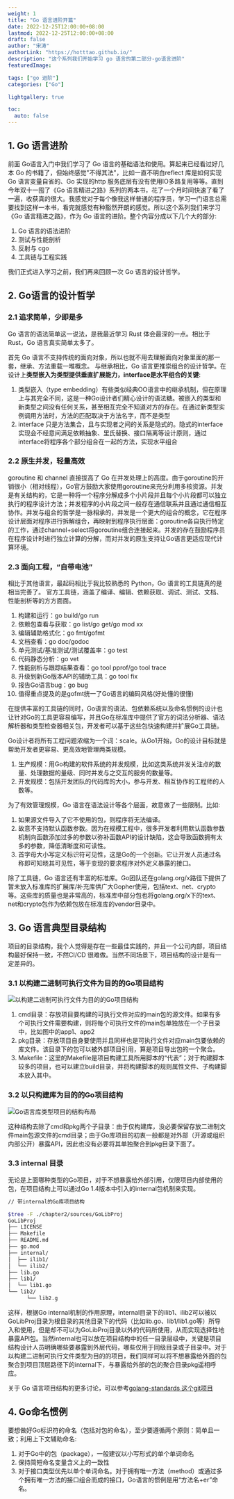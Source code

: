 ```yaml
---
weight: 1
title: "Go 语言进阶开篇"
date: 2022-12-25T12:00:00+08:00
lastmod: 2022-12-25T12:00:00+08:00
draft: false
author: "宋涛"
authorLink: "https://hotttao.github.io/"
description: "这个系列我们开始学习 go 语言的第二部分-go语言进阶"
featuredImage: 

tags: ["go 进阶"]
categories: ["Go"]

lightgallery: true

toc:
  auto: false
---
```


## 1. Go 语言进阶
前面 Go语言入门中我们学习了 Go 语言的基础语法和使用。算起来已经看过好几本 Go 的书籍了，但始终感觉"不得其法"，比如一直不明白reflect 库是如何实现 Go 语言变量自省的、Go 实现的http 服务底层有没有使用IO多路复用等等。直到今年双十一囤了《Go 语言精进之路》系列的两本书，花了一个月时间快速了看了一遍，收获真的很大。我感觉对于每个像我这样普通的程序员，学习一门语言总需要找到这样一本书，看完就感觉有种豁然开朗的感觉。所以这个系列我们来学习 《Go 语言精进之路》，作为 Go 语言的进阶。整个内容分成以下几个大的部分:
1. Go 语言的语法进阶
2. 测试与性能剖析
3. 反射与 cgo
4. 工具链与工程实践

我们正式进入学习之前，我们再来回顾一次 Go 语言的设计哲学。

## 2. Go语言的设计哲学
### 2.1 追求简单，少即是多
Go 语言的语法简单这一说法，是我最近学习 Rust 体会最深的一点。相比于 Rust，Go 语言真实简单太多了。

首先 Go 语言不支持传统的面向对象，所以也就不用去理解面向对象里面的那一套，继承、方法重载一堆概念。 与继承相比，Go 语言更推崇组合的设计哲学。在设计上**类型嵌入为类型提供垂直扩展能力，interface是水平组合的关键**:
1. 类型嵌入（type embedding）有些类似经典OO语言中的继承机制，但在原理上与其完全不同，这是一种Go设计者们精心设计的语法糖。被嵌入的类型和新类型之间没有任何关系，甚至相互完全不知道对方的存在。在通过新类型实例调用方法时，方法的匹配取决于方法名字，而不是类型
1. interface 只是方法集合，且与实现者之间的关系是隐式的。隐式的interface实现会不经意间满足依赖抽象、里氏替换、接口隔离等设计原则，通过interface将程序各个部分组合在一起的方法，实现水平组合

### 2.2 原生并发，轻量高效
goroutine 和 channel 直接拔高了 Go 在并发处理上的高度。由于goroutine的开销很小（相对线程），Go官方鼓励大家使用goroutine来充分利用多核资源。并发是有关结构的，它是一种将一个程序分解成多个小片段并且每个小片段都可以独立执行的程序设计方法；并发程序的小片段之间一般存在通信联系并且通过通信相互协作。并发与组合的哲学是一脉相承的，并发是一个更大的组合的概念，它在程序设计层面对程序进行拆解组合，再映射到程序执行层面：goroutine各自执行特定的工作，通过channel+select将goroutine组合连接起来。并发的存在鼓励程序员在程序设计时进行独立计算的分解，而对并发的原生支持让Go语言更适应现代计算环境。

### 2.3 面向工程，“自带电池”
相比于其他语言，最起码相比于我比较熟悉的 Python，Go 语言的工具链真的是相当完善了。
官方工具链，涵盖了编译、编辑、依赖获取、调试、测试、文档、性能剖析等的方方面面。
1. 构建和运行：go build/go run
2. 依赖包查看与获取：go list/go get/go mod xx
3. 编辑辅助格式化：go fmt/gofmt
4. 文档查看：go doc/godoc
5. 单元测试/基准测试/测试覆盖率：go test
6. 代码静态分析：go vet
7. 性能剖析与跟踪结果查看：go tool pprof/go tool trace
8. 升级到新Go版本API的辅助工具：go tool fix
9. 报告Go语言bug：go bug
10. 值得重点提及的是gofmt统一了Go语言的编码风格(好处懂的很懂)

在提供丰富的工具链的同时，Go语言的语法、包依赖系统以及命名惯例的设计也让针对Go的工具更容易编写，并且Go在标准库中提供了官方的词法分析器、语法解析器和类型检查器相关包，开发者可以基于这些包快速构建并扩展Go工具链。

Go设计者将所有工程问题浓缩为一个词：scale。从Go1开始，Go的设计目标就是帮助开发者更容易、更高效地管理两类规模。
1. 生产规模：用Go构建的软件系统的并发规模，比如这类系统并发关注点的数量、处理数据的量级、同时并发与之交互的服务的数量等。
2. 开发规模：包括开发团队的代码库的大小，参与开发、相互协作的工程师的人数等。

为了有效管理规模，Go 语言在语法设计等各个层面，故意做了一些限制。比如:
1. 如果源文件导入了它不使用的包，则程序将无法编译。
2. 故意不支持默认函数参数。因为在规模工程中，很多开发者利用默认函数参数机制向函数添加过多的参数以弥补函数API的设计缺陷，这会导致函数拥有太多的参数，降低清晰度和可读性。
3. 首字母大小写定义标识符可见性，这是Go的一个创新。它让开发人员通过名称即可知晓其可见性，等于变现的要求程序对外定义暴露的接口。

除了工具链，Go 语言还有丰富的标准库。Go团队还在golang.org/x路径下提供了暂未放入标准库的扩展库/补充库供广大Gopher使用，包括text、net、crypto等。这些库的质量也是非常高的，标准库中部分包也将golang.org/x下的text、net和crypto包作为依赖包放在标准库的vendor目录中。

## 3. Go 语言典型目录结构
项目的目录结构，我个人觉得是存在一些最佳实践的，并且一个公司内部，项目结构最好保持一致，不然CI/CD 很难做。当然不同场景下，项目结构的设计是有一定差异的。

### 3.1 以构建二进制可执行文件为目的的Go项目结构

![以构建二进制可执行文件为目的的Go项目结构](/images/go/expert/project_bin.png)

1. cmd目录：存放项目要构建的可执行文件对应的main包的源文件。如果有多个可执行文件需要构建，则将每个可执行文件的main包单独放在一个子目录中，比如图中的app1、app2
2. pkg目录：存放项目自身要使用并且同样也是可执行文件对应main包要依赖的库文件。该目录下的包可以被外部项目引用，算是项目导出包的一个聚合。
3. Makefile：这里的Makefile是项目构建工具所用脚本的“代表”；对于构建脚本较多的项目，也可以建立build目录，并将构建脚本的规则属性文件、子构建脚本放入其中。

### 3.2 以只构建库为目的的Go项目结构

![Go语言库类型项目的结构布局](/images/go/expert/project_package.png)

这种结构去除了cmd和pkg两个子目录：由于仅构建库，没必要保留存放二进制文件main包源文件的cmd目录；由于Go库项目的初衷一般都是对外部（开源或组织内部公开）暴露API，因此也没有必要将其单独聚合到pkg目录下面了。

### 3.3 internal 目录
无论是上面哪种类型的Go项目，对于不想暴露给外部引用，仅限项目内部使用的包，在项目结构上可以通过Go 1.4版本中引入的internal包机制来实现。

```bash
// 带internal的Go库项目结构

$tree -F ./chapter2/sources/GoLibProj
GoLibProj
├── LICENSE
├── Makefile
├── README.md
├── go.mod
├── internal/
│  ├── ilib1/
│  └── ilib2/
├── lib.go
├── lib1/
│  └── lib1.go
└── lib2/
      └── lib2.g
```

这样，根据Go internal机制的作用原理，internal目录下的ilib1、ilib2可以被以GoLibProj目录为根目录的其他目录下的代码（比如lib.go、lib1/lib1.go等）所导入和使用，但是却不可以为GoLibProj目录以外的代码所使用，从而实现选择性地暴露API包。当然internal也可以放在项目结构中的任一目录层级中，关键是项目结构设计人员明确哪些要暴露到外层代码，哪些仅用于同级目录或子目录中。对于以构建二进制可执行文件类型为目的的项目，我们同样可以将不想暴露给外面的包聚合到项目顶层路径下的internal下，与暴露给外部的包的聚合目录pkg遥相呼应。

关于 Go 语言项目结构的更多讨论，可以参考[golang-standards 这个git项目](https://github.com/golang-standards/project-layout)

## 4. Go命名惯例
要想做好Go标识符的命名（包括对包的命名），至少要遵循两个原则：简单且一致；利用上下文辅助命名:
1. 对于Go中的包（package），一般建议以小写形式的单个单词命名
2. 保持简短命名变量含义上的一致性
3. 对于接口类型优先以单个单词命名。对于拥有唯一方法（method）或通过多个拥有唯一方法的接口组合而成的接口，Go语言的惯例是用“方法名+er”命名。
